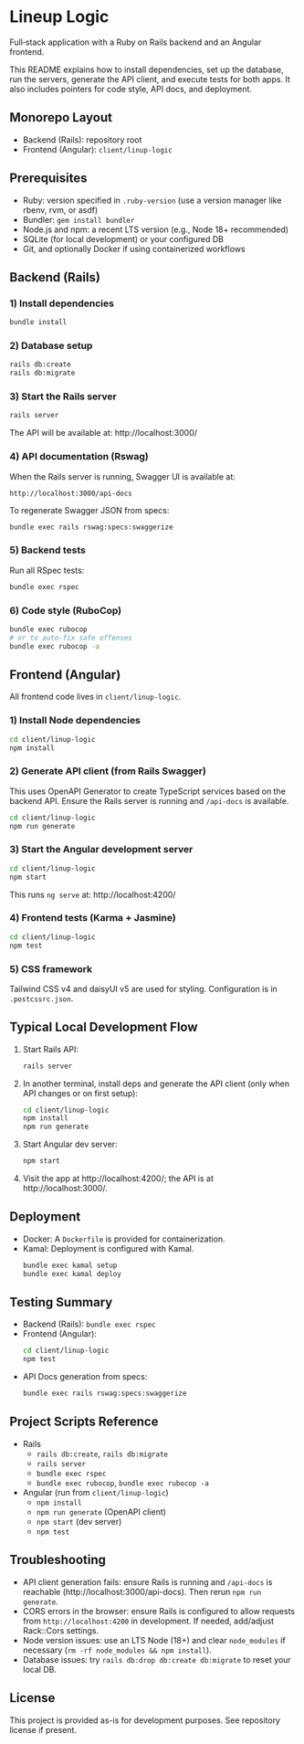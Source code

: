 # Lineup Logic

Full‑stack application with a Ruby on Rails backend and an Angular frontend.

This README explains how to install dependencies, set up the database, run the servers, generate the API client, and execute tests for both apps. It also includes pointers for code style, API docs, and deployment.

## Monorepo Layout

- Backend (Rails): repository root
- Frontend (Angular): `client/linup-logic`

## Prerequisites

- Ruby: version specified in `.ruby-version` (use a version manager like rbenv, rvm, or asdf)
- Bundler: `gem install bundler`
- Node.js and npm: a recent LTS version (e.g., Node 18+ recommended)
- SQLite (for local development) or your configured DB
- Git, and optionally Docker if using containerized workflows

## Backend (Rails)

### 1) Install dependencies
```bash
bundle install
```

### 2) Database setup
```bash
rails db:create
rails db:migrate
```

### 3) Start the Rails server
```bash
rails server
```
The API will be available at: http://localhost:3000/

### 4) API documentation (Rswag)
When the Rails server is running, Swagger UI is available at:
```
http://localhost:3000/api-docs
```

To regenerate Swagger JSON from specs:
```bash
bundle exec rails rswag:specs:swaggerize
```

### 5) Backend tests
Run all RSpec tests:
```bash
bundle exec rspec
```

### 6) Code style (RuboCop)
```bash
bundle exec rubocop
# or to auto-fix safe offenses
bundle exec rubocop -a
```

## Frontend (Angular)

All frontend code lives in `client/linup-logic`.

### 1) Install Node dependencies
```bash
cd client/linup-logic
npm install
```

### 2) Generate API client (from Rails Swagger)
This uses OpenAPI Generator to create TypeScript services based on the backend API. Ensure the Rails server is running and `/api-docs` is available.
```bash
cd client/linup-logic
npm run generate
```

### 3) Start the Angular development server
```bash
cd client/linup-logic
npm start
```
This runs `ng serve` at: http://localhost:4200/

### 4) Frontend tests (Karma + Jasmine)
```bash
cd client/linup-logic
npm test
```

### 5) CSS framework
Tailwind CSS v4 and daisyUI v5 are used for styling. Configuration is in `.postcssrc.json`.

## Typical Local Development Flow

1. Start Rails API:
   ```bash
   rails server
   ```
2. In another terminal, install deps and generate the API client (only when API changes or on first setup):
   ```bash
   cd client/linup-logic
   npm install
   npm run generate
   ```
3. Start Angular dev server:
   ```bash
   npm start
   ```
4. Visit the app at http://localhost:4200/; the API is at http://localhost:3000/.

## Deployment

- Docker: A `Dockerfile` is provided for containerization.
- Kamal: Deployment is configured with Kamal.
  ```bash
  bundle exec kamal setup
  bundle exec kamal deploy
  ```

## Testing Summary

- Backend (Rails): `bundle exec rspec`
- Frontend (Angular):
  ```bash
  cd client/linup-logic
  npm test
  ```
- API Docs generation from specs:
  ```bash
  bundle exec rails rswag:specs:swaggerize
  ```

## Project Scripts Reference

- Rails
  - `rails db:create`, `rails db:migrate`
  - `rails server`
  - `bundle exec rspec`
  - `bundle exec rubocop`, `bundle exec rubocop -a`
- Angular (run from `client/linup-logic`)
  - `npm install`
  - `npm run generate` (OpenAPI client)
  - `npm start` (dev server)
  - `npm test`

## Troubleshooting

- API client generation fails: ensure Rails is running and `/api-docs` is reachable (http://localhost:3000/api-docs). Then rerun `npm run generate`.
- CORS errors in the browser: ensure Rails is configured to allow requests from `http://localhost:4200` in development. If needed, add/adjust Rack::Cors settings.
- Node version issues: use an LTS Node (18+) and clear `node_modules` if necessary (`rm -rf node_modules && npm install`).
- Database issues: try `rails db:drop db:create db:migrate` to reset your local DB.

## License

This project is provided as-is for development purposes. See repository license if present.
